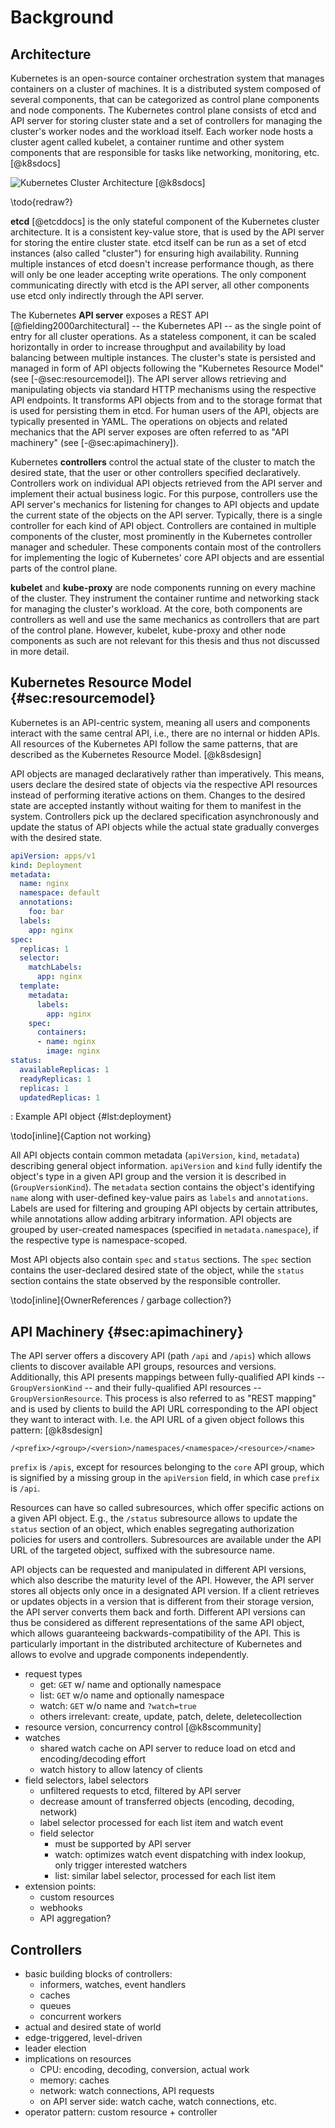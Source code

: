 # Background

## Architecture

Kubernetes is an open-source container orchestration system that manages containers on a cluster of machines.
It is a distributed system composed of several components, that can be categorized as control plane components and node components.
The Kubernetes control plane consists of etcd and API server for storing cluster state and a set of controllers for managing the cluster's worker nodes and the workload itself.
Each worker node hosts a cluster agent called kubelet, a container runtime and other system components that are responsible for tasks like networking, monitoring, etc. [@k8sdocs]

![Kubernetes Cluster Architecture [@k8sdocs]](../assets/cluster-architecture.png)

\todo{redraw?}

**etcd** [@etcddocs] is the only stateful component of the Kubernetes cluster architecture.
It is a consistent key-value store, that is used by the API server for storing the entire cluster state.
etcd itself can be run as a set of etcd instances (also called "cluster") for ensuring high availability.
Running multiple instances of etcd doesn't increase performance though, as there will only be one leader accepting write operations.
The only component communicating directly with etcd is the API server, all other components use etcd only indirectly through the API server.

The Kubernetes **API server** exposes a REST API [@fielding2000architectural] -- the Kubernetes API -- as the single point of entry for all cluster operations.
As a stateless component, it can be scaled horizontally in order to increase throughput and availability by load balancing between multiple instances.
The cluster's state is persisted and managed in form of API objects following the "Kubernetes Resource Model" (see [-@sec:resourcemodel]).
The API server allows retrieving and manipulating objects via standard HTTP mechanisms using the respective API endpoints.
It transforms API objects from and to the storage format that is used for persisting them in etcd.
For human users of the API, objects are typically presented in YAML.
The operations on objects and related mechanics that the API server exposes are often referred to as "API machinery" (see [-@sec:apimachinery]).

Kubernetes **controllers** control the actual state of the cluster to match the desired state, that the user or other controllers specified declaratively.
Controllers work on individual API objects retrieved from the API server and implement their actual business logic.
For this purpose, controllers use the API server's mechanics for listening for changes to API objects and update the current state of the objects on the API server.
Typically, there is a single controller for each kind of API object.
Controllers are contained in multiple components of the cluster, most prominently in the Kubernetes controller manager and scheduler.
These components contain most of the controllers for implementing the logic of Kubernetes' core API objects and are essential parts of the control plane.

**kubelet** and **kube-proxy** are node components running on every machine of the cluster.
They instrument the container runtime and networking stack for managing the cluster's workload.
At the core, both components are controllers as well and use the same mechanics as controllers that are part of the control plane.
However, kubelet, kube-proxy and other node components as such are not relevant for this thesis and thus not discussed in more detail.

## Kubernetes Resource Model {#sec:resourcemodel}

Kubernetes is an API-centric system, meaning all users and components interact with the same central API, i.e., there are no internal or hidden APIs.
All resources of the Kubernetes API follow the same patterns, that are described as the Kubernetes Resource Model. [@k8sdesign]

API objects are managed declaratively rather than imperatively.
This means, users declare the desired state of objects via the respective API resources instead of performing iterative actions on them.
Changes to the desired state are accepted instantly without waiting for them to manifest in the system. 
Controllers pick up the declared specification asynchronously and update the status of API objects while the actual state gradually converges with the desired state.

```yaml
apiVersion: apps/v1
kind: Deployment
metadata:
  name: nginx
  namespace: default
  annotations:
    foo: bar
  labels:
    app: nginx
spec:
  replicas: 1
  selector:
    matchLabels:
      app: nginx
  template:
    metadata:
      labels:
        app: nginx
    spec:
      containers:
      - name: nginx
        image: nginx
status:
  availableReplicas: 1
  readyReplicas: 1
  replicas: 1
  updatedReplicas: 1
```

: Example API object {#lst:deployment}

\todo[inline]{Caption not working}

All API objects contain common metadata (`apiVersion`, `kind`, `metadata`) describing general object information.
`apiVersion` and `kind` fully identify the object's type in a given API group and the version it is described in (`GroupVersionKind`).
The `metadata` section contains the object's identifying `name` along with user-defined key-value pairs as `labels` and `annotations`.
Labels are used for filtering and grouping API objects by certain attributes, while annotations allow adding arbitrary information.
API objects are grouped by user-created namespaces (specified in `metadata.namespace`), if the respective type is namespace-scoped.

Most API objects also contain `spec` and `status` sections.
The `spec` section contains the user-declared desired state of the object, while the `status` section contains the state observed by the responsible controller.

\todo[inline]{OwnerReferences / garbage collection?}

## API Machinery {#sec:apimachinery}

The API server offers a discovery API (path `/api` and `/apis`) which allows clients to discover available API groups, resources and versions.
Additionally, this API presents mappings between fully-qualified API kinds -- `GroupVersionKind` -- and their fully-qualified API resources -- `GroupVersionResource`.
This process is also referred to as "REST mapping" and is used by clients to build the API URL corresponding to the API object they want to interact with.
I.e. the API URL of a given object follows this pattern: [@k8sdesign]

`/<prefix>/<group>/<version>/namespaces/<namespace>/<resource>/<name>`

`prefix` is `/apis`, except for resources belonging to the `core` API group, which is signified by a missing group in the `apiVersion` field, in which case `prefix` is `/api`.

Resources can have so called subresources, which offer specific actions on a given API object.
E.g., the `/status` subresource allows to update the `status` section of an object, which enables segregating authorization policies for users and controllers.
Subresources are available under the API URL of the targeted object, suffixed with the subresource name.

API objects can be requested and manipulated in different API versions, which also describe the maturity level of the API.
However, the API server stores all objects only once in a designated API version.
If a client retrieves or updates objects in a version that is different from their storage version, the API server converts them back and forth.
Different API versions can thus be considered as different representations of the same API object, which allows guaranteeing backwards-compatibility of the API.
This is particularly important in the distributed architecture of Kubernetes and allows to evolve and upgrade components independently.

- request types
  - get: `GET` w/ name and optionally namespace
  - list: `GET` w/o name and optionally namespace
  - watch: `GET` w/o name and `?watch=true`
  - others irrelevant: create, update, patch, delete, deletecollection
- resource version, concurrency control [@k8scommunity]
- watches
  - shared watch cache on API server to reduce load on etcd and encoding/decoding effort
  - watch history to allow latency of clients
- field selectors, label selectors
  - unfiltered requests to etcd, filtered by API server
  - decrease amount of transferred objects (encoding, decoding, network)
  - label selector processed for each list item and watch event
  - field selector
    - must be supported by API server
    - watch: optimizes watch event dispatching with index lookup, only trigger interested watchers
    - list: similar label selector, processed for each list item
- extension points:
  - custom resources
  - webhooks
  - API aggregation?

## Controllers

- basic building blocks of controllers:
  - informers, watches, event handlers
  - caches
  - queues
  - concurrent workers
- actual and desired state of world
- edge-triggered, level-driven
- leader election
- implications on resources
  - CPU: encoding, decoding, conversion, actual work
  - memory: caches
  - network: watch connections, API requests
  - on API server side: watch cache, watch connections, etc.
- operator pattern: custom resource + controller
